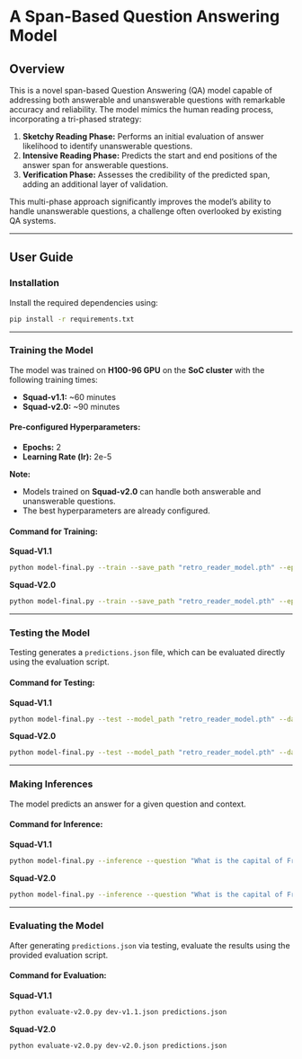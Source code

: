 # A Span-Based Question Answering Model

## Overview

This is a novel span-based Question Answering (QA) model capable of addressing both answerable and unanswerable questions with remarkable accuracy and reliability. The model mimics the human reading process, incorporating a tri-phased strategy: 

1. **Sketchy Reading Phase:** Performs an initial evaluation of answer likelihood to identify unanswerable questions.
2. **Intensive Reading Phase:** Predicts the start and end positions of the answer span for answerable questions.
3. **Verification Phase:** Assesses the credibility of the predicted span, adding an additional layer of validation.

This multi-phase approach significantly improves the model’s ability to handle unanswerable questions, a challenge often overlooked by existing QA systems.

---

## User Guide

### Installation

Install the required dependencies using:

```bash
pip install -r requirements.txt
```

---

### Training the Model

The model was trained on **H100-96 GPU** on the **SoC cluster** with the following training times:

- **Squad-v1.1:** ~60 minutes  
- **Squad-v2.0:** ~90 minutes  

#### Pre-configured Hyperparameters:
- **Epochs:** 2  
- **Learning Rate (lr):** 2e-5  

**Note:**  
- Models trained on **Squad-v2.0** can handle both answerable and unanswerable questions.  
- The best hyperparameters are already configured.

#### Command for Training:

**Squad-V1.1**  
```bash
python model-final.py --train --save_path "retro_reader_model.pth" --epochs 2 --lr 2e-5 --dataset "squad"
```

**Squad-V2.0**  
```bash
python model-final.py --train --save_path "retro_reader_model.pth" --epochs 1 --lr 2e-5 --dataset "squad_v2"
```

---

### Testing the Model

Testing generates a `predictions.json` file, which can be evaluated directly using the evaluation script.

#### Command for Testing:

**Squad-V1.1**  
```bash
python model-final.py --test --model_path "retro_reader_model.pth" --dataset "squad"
```

**Squad-V2.0**  
```bash
python model-final.py --test --model_path "retro_reader_model.pth" --dataset "squad_v2"
```

---

### Making Inferences

The model predicts an answer for a given question and context.

#### Command for Inference:

**Squad-V1.1**  
```bash
python model-final.py --inference --question "What is the capital of France?" --context "Paris is the capital of France, known for its architecture including the Eiffel Tower." --model_path "retro_reader_model.pth" --dataset "squad"
```

**Squad-V2.0**  
```bash
python model-final.py --inference --question "What is the capital of France?" --context "Paris is the capital of France, known for its architecture including the Eiffel Tower." --model_path "retro_reader_model.pth" --dataset "squad_v2"
```

---

### Evaluating the Model

After generating `predictions.json` via testing, evaluate the results using the provided evaluation script.

#### Command for Evaluation:

**Squad-V1.1**  
```bash
python evaluate-v2.0.py dev-v1.1.json predictions.json
```

**Squad-V2.0**  
```bash
python evaluate-v2.0.py dev-v2.0.json predictions.json
```